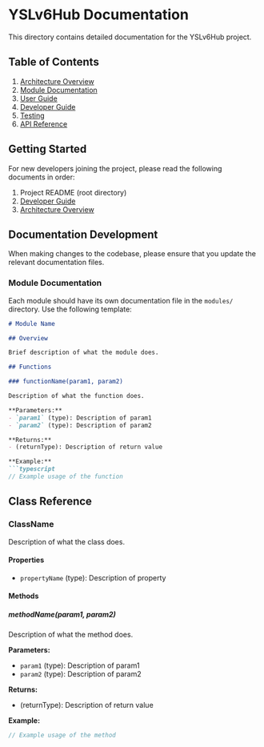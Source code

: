 # YSLv6Hub Documentation

This directory contains detailed documentation for the YSLv6Hub project.

## Table of Contents

1. [Architecture Overview](./architecture.md)
2. [Module Documentation](./modules/)
3. [User Guide](./user-guide.md)
4. [Developer Guide](./developer-guide.md)
5. [Testing](./testing.md)
6. [API Reference](./api-reference.md)

## Getting Started

For new developers joining the project, please read the following documents in order:

1. Project README (root directory)
2. [Developer Guide](./developer-guide.md)
3. [Architecture Overview](./architecture.md)

## Documentation Development

When making changes to the codebase, please ensure that you update the relevant documentation files.

### Module Documentation

Each module should have its own documentation file in the `modules/` directory. Use the following template:

```markdown
# Module Name

## Overview

Brief description of what the module does.

## Functions

### functionName(param1, param2)

Description of what the function does.

**Parameters:**
- `param1` (type): Description of param1
- `param2` (type): Description of param2

**Returns:**
- (returnType): Description of return value

**Example:**
```typescript
// Example usage of the function
```

## Class Reference

### ClassName

Description of what the class does.

#### Properties

- `propertyName` (type): Description of property

#### Methods

##### methodName(param1, param2)

Description of what the method does.

**Parameters:**
- `param1` (type): Description of param1
- `param2` (type): Description of param2

**Returns:**
- (returnType): Description of return value

**Example:**
```typescript
// Example usage of the method
```
```